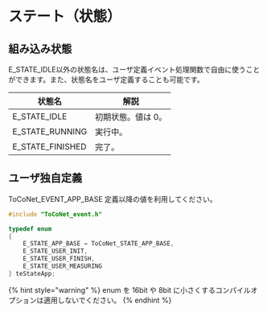 # ステート（状態）

## 組み込み状態

E_STATE_IDLE以外の状態名は、ユーザ定義イベント処理関数で自由に使うことができます。また、状態名をユーザ定義することも可能です。

| 状態名              | 解説         |
| ---------------- | ---------- |
| E_STATE_IDLE     | 初期状態。値は 0。 |
| E_STATE_RUNNING  | 実行中。       |
| E_STATE_FINISHED | 完了。        |

## ユーザ独自定義

ToCoNet_EVENT_APP_BASE 定義以降の値を利用してください。

```c
#include "ToCoNet_event.h"

typedef enum
{
    E_STATE_APP_BASE = ToCoNet_STATE_APP_BASE,
    E_STATE_USER_INIT,
    E_STATE_USER_FINISH,
    E_STATE_USER_MEASURING
} teStateApp;
```

{% hint style="warning" %}
enum を 16bit や 8bit に小さくするコンパイルオプションは適用しないでください。
{% endhint %}
